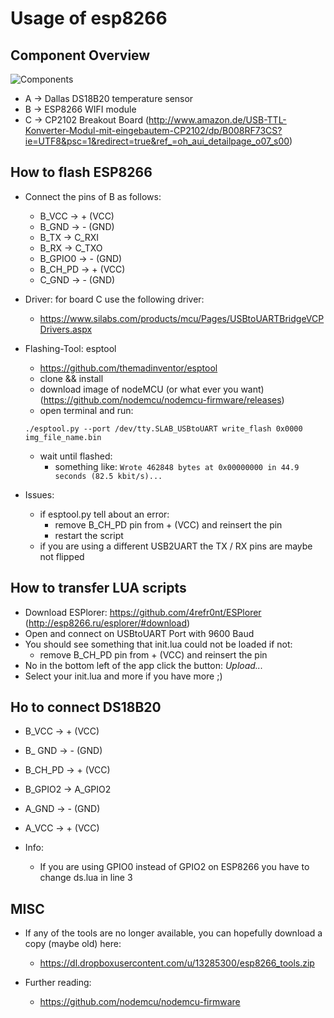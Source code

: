 # Usage of esp8266

## Component Overview
![Components](../../blob/master/readme_files/comp_overview.png?raw=true)

* A -> Dallas DS18B20 temperature sensor
* B -> ESP8266 WIFI module
* C -> CP2102 Breakout Board
(http://www.amazon.de/USB-TTL-Konverter-Modul-mit-eingebautem-CP2102/dp/B008RF73CS?ie=UTF8&psc=1&redirect=true&ref_=oh_aui_detailpage_o07_s00)

## How to flash ESP8266

* Connect the pins of B as follows:
  * B_VCC   -> + (VCC)
  * B_GND   -> - (GND)
  * B_TX    -> C_RXI
  * B_RX    -> C_TXO
  * B_GPIO0 -> - (GND)
  * B_CH_PD -> + (VCC)
  * C_GND   -> - (GND)

* Driver: for board C use the following driver:
  * https://www.silabs.com/products/mcu/Pages/USBtoUARTBridgeVCPDrivers.aspx

* Flashing-Tool: esptool
  * https://github.com/themadinventor/esptool
  * clone && install
  * download image of nodeMCU (or what ever you want) (https://github.com/nodemcu/nodemcu-firmware/releases)
  * open terminal and run:
  ```
  ./esptool.py --port /dev/tty.SLAB_USBtoUART write_flash 0x0000 img_file_name.bin
  ```
  * wait until flashed:
    * something like: ```Wrote 462848 bytes at 0x00000000 in 44.9 seconds (82.5 kbit/s)...```

* Issues:
  * if esptool.py tell about an error:
    * remove B_CH_PD pin from + (VCC) and reinsert the pin
    * restart the script
  * if you are using a different USB2UART the TX / RX pins are maybe not flipped

## How to transfer LUA scripts

  * Download ESPlorer: https://github.com/4refr0nt/ESPlorer (http://esp8266.ru/esplorer/#download)
  * Open and connect on USBtoUART Port with 9600 Baud
  * You should see something that init.lua could not be loaded if not:
    * remove B_CH_PD pin from + (VCC) and reinsert the pin
  * No in the bottom left of the app click the button: *Upload...*
  * Select your init.lua and more if you have more ;)

## Ho to connect DS18B20

  * B_VCC   -> + (VCC)
  * B_ GND  -> - (GND)
  * B_CH_PD -> + (VCC)
  * B_GPIO2 -> A_GPIO2
  * A_GND   -> - (GND)
  * A_VCC   -> + (VCC)

  * Info:
    * If you are using GPIO0 instead of GPIO2 on ESP8266 you have to change ds.lua in line 3

## MISC

* If any of the tools are no longer available, you can hopefully download a copy (maybe old) here:
  * https://dl.dropboxusercontent.com/u/13285300/esp8266_tools.zip

* Further reading:
  * https://github.com/nodemcu/nodemcu-firmware

